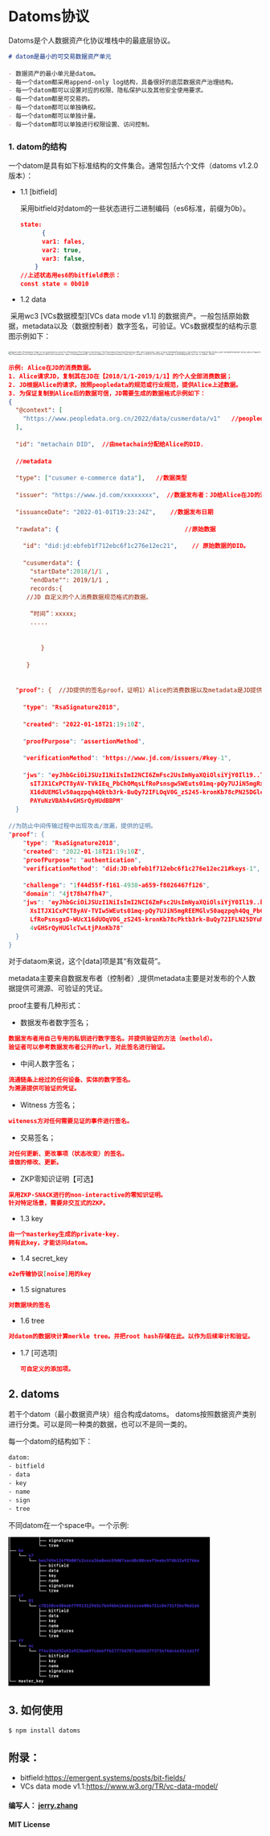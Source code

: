 # Datoms协议


Datoms是个人数据资产化协议堆栈中的最底层协议。

```markdown
# datom是最小的可交易数据资产单元

- 数据资产的最小单元是datom。
- 每一个datom都采用append-only log结构，具备很好的底层数据资产治理结构。
- 每一个datom都可以设置对应的权限、隐私保护以及其他安全使用要求。
- 每一个datom都是可交易的。
- 每一个datom都可以单独确权。
- 每一个datom都可以单独计量。
- 每一个datom都可以单独进行权限设置、访问控制。
```

### 1. datom的结构

一个datom是具有如下标准结构的文件集合。通常包括六个文件（datoms v1.2.0版本）：

- 1.1 [bitfield]

  采用bitfield对datom的一些状态进行二进制编码（es6标准，前缀为0b）。

  ```json
  state:
  		{
        var1: fales,
        var2: true,
        var3: false,
      }
  //上述状态用es6的bitfield表示：
  const state = 0b010 
  ```

- 1.2 data

​	   采用wc3 [VCs数据模型][VCs data mode v1.1] 的数据资产。一般包括原始数据，metadata以及（数据控制者）数字签名，可验证。VCs数据模型的结构示意图示例如下：

<img src="https://www.w3.org/TR/vc-data-model/diagrams/presentation-graph.svg" alt="diagram with                a Presentation Graph on top connected via a proof to a                Presentation Proof Graph on the bottom.  The                Presentation Graph has Presentation ABC with 3                properties: 'type' of value VerifiablePresentation,                'termsOfUse' of value Do Not Archive, and                'verifiableCredential' whose value is Figure 6.  The                Presentation Proof Graph has Signature 8910 with 5                properties: 'type' of RsaSignature2018, 'verificationMethod'                of Example Presenter Public Key 11, 'created' of                2018-01-15T12:43:56Z, 'challenge' of d28348djsj3239, and                'jws' of 'p2KaZ...8Fj3K='" style="zoom:25%;" />

```json
示例: Alice在JD的消费数据。
1. Alice请求JD，复制其在JD在【2018/1/1-2019/1/1】的个人全部消费数据；
2. JD根据Alice的请求，按照peopledata的规范或行业规范，提供Alice上述数据。
3. 为保证复制到Alice后的数据可信，JD需要生成的数据格式示例如下：
{
  "@context": [         
    "https://www.peopledata.org.cn/2022/data/cusmerdata/v1"   //peopledata拟定的电子商务消费数据规范
  ],   
  
  "id": "metachain DID",  //由metachain分配给Alice的DID.
  
  //metadata
  
  "type": ["cusumer e-commerce data"],   //数据类型
  
  "issuer": "https://www.jd.com/xxxxxxxx",  //数据发布者：JD给Alice在JD的消费数据发布
  
  "issuanceDate": "2022-01-01T19:23:24Z",    //数据发布日期
  
  "rawdata": {                                   //原始数据
    
    "id": "did:jd:ebfeb1f712ebc6f1c276e12ec21",    // 原始数据的DID。
    
    "cusumerdata": {
      "startDate":2018/1/1 ,
      "endDate"": 2019/1/1 ,
      records:{
     //JD 自定义的个人消费数据规范格式的数据。
      	
      “时间”：xxxxx;
      .....
    		
    		
    	 }
    
     }
  
  
  "proof": {  //JD提供的签名proof，证明1）Alice的消费数据以及metadata是JD提供的；2）验证的方法；
    
    "type": "RsaSignature2018",
    
    "created": "2022-01-18T21:19:10Z",
    
    "proofPurpose": "assertionMethod",
    
    "verificationMethod": "https://www.jd.com/issuers/#key-1",
    
    "jws": "eyJhbGciOiJSUzI1NiIsImI2NCI6ZmFsc2UsImNyaXQiOlsiYjY0Il19..TCYt5X
      sITJX1CxPCT8yAV-TVkIEq_PbChOMqsLfRoPsnsgw5WEuts01mq-pQy7UJiN5mgRxD-WUc
      X16dUEMGlv50aqzpqh4Qktb3rk-BuQy72IFLOqV0G_zS245-kronKb78cPN25DGlcTwLtj
      PAYuNzVBAh4vGHSrQyHUdBBPM"
  }

//为防止中间传输过程中出现攻击/泄漏，提供的证明。
"proof": {
    "type": "RsaSignature2018",
    "created": "2022-01-18T21:19:10Z",
    "proofPurpose": "authentication",
    "verificationMethod": "did:JD:ebfeb1f712ebc6f1c276e12ec21#keys-1",
    
    "challenge": "1f44d55f-f161-4938-a659-f8026467f126",
    "domain": "4jt78h47fh47",
    "jws": "eyJhbGciOiJSUzI1NiIsImI2NCI6ZmFsc2UsImNyaXQiOlsiYjY0Il19..kTCYt5
      XsITJX1CxPCT8yAV-TVIw5WEuts01mq-pQy7UJiN5mgREEMGlv50aqzpqh4Qq_PbChOMqs
      LfRoPsnsgxD-WUcX16dUOqV0G_zS245-kronKb78cPktb3rk-BuQy72IFLN25DYuNzVBAh
      4vGHSrQyHUGlcTwLtjPAnKb78"
  }
}
```

对于dataom来说，这个[data]项是其“有效载荷”。

metadata主要来自数据发布者（控制者）,提供metadata主要是对发布的个人数据提供可溯源、可验证的凭证。

proof主要有几种形式：

- 数据发布者数字签名；

```json
数据发布者用自己专用的私钥进行数字签名。并提供验证的方法（methold）。
验证者可以参考数据发布者公开的url，对此签名进行验证。
```

- 中间人数字签名；

```json
流通链条上经过的任何设备、实体的数字签名。
为溯源提供可验证的凭证。
```

- Witness 方签名；

```json
witeness方对任何需要见证的事件进行签名。
```

- 交易签名；

```json
对任何更新、更改事项（状态改变）的签名。
谁做的修改、更新。
```

- ZKP零知识证明【可选】

```json
采用ZKP-SNACK进行的non-interactive的零知识证明。
针对特定场景，需要非交互式的ZKP。
```

- 1.3 key

```json
由一个masterkey生成的private-key.
拥有此key，才能访问datom。
```

- 1.4 secret_key

```json
e2e传输协议[noise]用的key
```

- 1.5 signatures

```json
对数据块的签名
```

- 1.6 tree

```json
对datom的数据块计算merkle tree。并把root hash存储在此。以作为后续审计和验证。
```

- 1.7 [可选项]

  ```json
  可自定义的添加项。
  ```

  

## 2. datoms

若干个datom（最小数据资产块）组合构成datoms。 datoms按照数据资产类别进行分类。可以是同一种类的数据，也可以不是同一类的。

每一个datom的结构如下：

```bash
datom:
- bitfield
- data
- key
- name
- sign
- tree
```

不同datom在一个space中。一个示例:

<img src="./datoms结构.png" alt="datoms" style="zoom:50%;" />

## 3. 如何使用
```bash
$ npm install datoms
```


## 附录：

- bitfield:<https://emergent.systems/posts/bit-fields/>
- VCs data mode v1.1:<https://www.w3.org/TR/vc-data-model/>






#### 编写人： [jerry.zhang](jerry.zhang.bill@gmail.com)
#### MIT License

